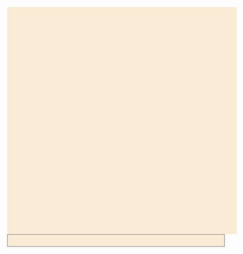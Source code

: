 <p id='content' class='content-area common'></p>
<textarea id='target' class='common'></textarea>

<script src="https://rawcdn.githack.com/brwhale/KataScript/d04d11f584e8faff3da04eefabf69becfa1d6b32/jssrc/kscript.js" ></script>
<script type="text/javascript"> 
function readLine(str) {
    var lengthBytes = lengthBytesUTF8(str)+1;
    var buffer = _malloc(lengthBytes);
    stringToUTF8(str, buffer, lengthBytes);
    _readLineLen(buffer, lengthBytes);
    _free(buffer);
}

function displayInput(inp, a) {
    inp.innerHTML += '> ' + a + '</br>';
    inp.scrollTop = inp.scrollHeight;
}

document.getElementById('target').addEventListener('input', (event) => {
    var elem = document.getElementById('target');
    if (elem.value.endsWith('\n')) {
        var tempval = elem.value;
        elem.value = '';
	    tempval.split('\n').forEach(e => {
            if (e.length > 0) {
                var inp = document.getElementById('content');
                displayInput(inp, e); 
                readLine(e);
            }
        });	    
    }
});
</script>
<style>
  .common {
    padding: 1em;
    margin: 0;
    width: 100%;
    background-color: antiquewhite;
  }
  textarea { 
    height: 1em;
    resize: none;
    overflow: hidden;
    }
  .content-area{    
    height: 500px;
    overflow: auto;
  }
</style>
